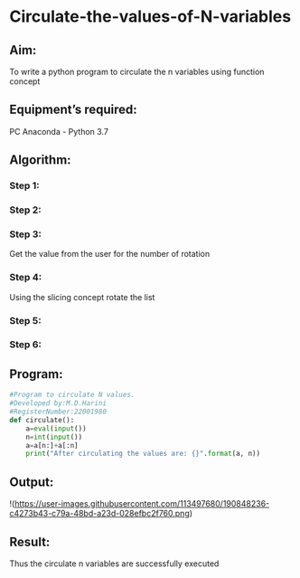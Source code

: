 # Circulate-the-values-of-N-variables
## Aim:
To write a python program to circulate the n variables using function concept
## Equipment’s required:
PC
Anaconda - Python 3.7
## Algorithm: 
### Step 1: 
### Step 2: 
### Step 3: 
Get the value from the user for the number of rotation
### Step 4: 
Using the slicing concept rotate the list

### Step 5: 
### Step 6: 
## Program:
```python
#Program to circulate N values.
#Developed by:M.D.Harini
#RegisterNumber:22001980
def circulate():
    a=eval(input())
    n=int(input())
    a=a[n:]+a[:n]
    print("After circulating the values are: {}".format(a, n))
```
## Output:
!(https://user-images.githubusercontent.com/113497680/190848236-c4273b43-c79a-48bd-a23d-028efbc2f760.png)




## Result:
Thus the circulate n variables are successfully executed




